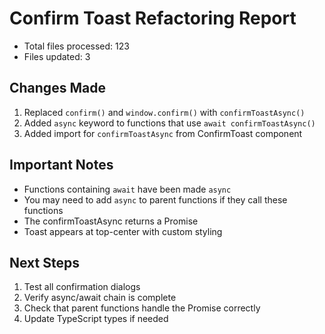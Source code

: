 # Confirm Toast Refactoring Report

- Total files processed: 123
- Files updated: 3

## Changes Made

1. Replaced `confirm()` and `window.confirm()` with `confirmToastAsync()`
2. Added `async` keyword to functions that use `await confirmToastAsync()`
3. Added import for `confirmToastAsync` from ConfirmToast component

## Important Notes

- Functions containing `await` have been made `async`
- You may need to add `async` to parent functions if they call these functions
- The confirmToastAsync returns a Promise<boolean>
- Toast appears at top-center with custom styling

## Next Steps

1. Test all confirmation dialogs
2. Verify async/await chain is complete
3. Check that parent functions handle the Promise correctly
4. Update TypeScript types if needed
